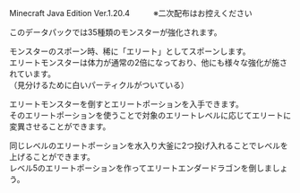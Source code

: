 Minecraft Java Edition Ver.1.20.4　　　※二次配布はお控えください

このデータパックでは35種類のモンスターが強化されます。

モンスターのスポーン時、稀に「エリート」としてスポーンします。  
エリートモンスターは体力が通常の2倍になっており、他にも様々な強化が施されています。  
（見分けるために白いパーティクルがついている）

エリートモンスターを倒すとエリートポーションを入手できます。  
そのエリートポーションを使うことで対象のエリートレベルに応じてエリートに変異させることができます。

同じレベルのエリートポーションを水入り大釜に2つ投げ入れることでレベルを上げることができます。  
レベル5のエリートポーションを作ってエリートエンダードラゴンを倒しましょう。
